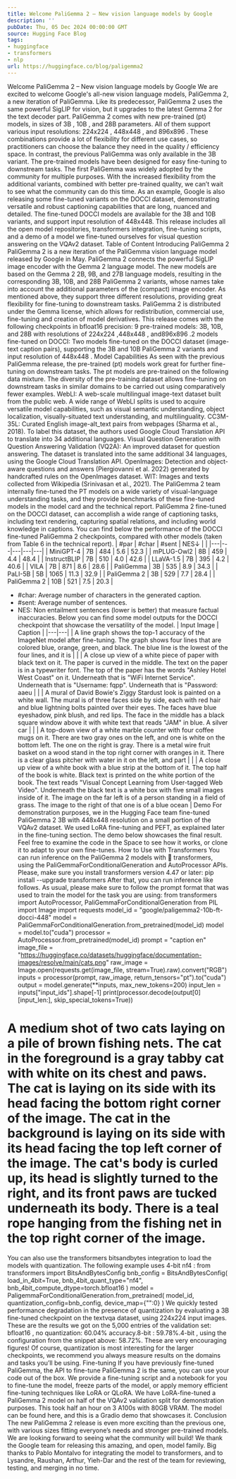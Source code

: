 ```yaml
---
title: Welcome PaliGemma 2 – New vision language models by Google
description: ''
pubDate: Thu, 05 Dec 2024 00:00:00 GMT
source: Hugging Face Blog
tags:
- huggingface
- transformers
- nlp
url: https://huggingface.co/blog/paligemma2
---
```


Welcome PaliGemma 2 – New vision language models by Google
We are excited to welcome Google's all-new vision language models, PaliGemma 2, a new iteration of PaliGemma. Like its predecessor, PaliGemma 2 uses the same powerful SigLIP for vision, but it upgrades to the latest Gemma 2 for the text decoder part.
PaliGemma 2 comes with new pre-trained (pt) models, in sizes of 3B
, 10B
, and 28B
parameters. All of them support various input resolutions: 224x224
, 448x448
, and 896x896
. These combinations provide a lot of flexibility for different use cases, so practitioners can choose the balance they need in the quality / efficiency space. In contrast, the previous PaliGemma was only available in the 3B variant.
The pre-trained models have been designed for easy fine-tuning to downstream tasks. The first PaliGemma was widely adopted by the community for multiple purposes. With the increased flexibility from the additional variants, combined with better pre-trained quality, we can’t wait to see what the community can do this time.
As an example, Google is also releasing some fine-tuned variants on the DOCCI dataset, demonstrating versatile and robust captioning capabilities that are long, nuanced and detailed. The fine-tuned DOCCI models are available for the 3B and 10B variants, and support input resolution of 448x448.
This release includes all the open model repositories, transformers integration, fine-tuning scripts, and a demo of a model we fine-tuned ourselves for visual question answering on the VQAv2 dataset.
Table of Content
Introducing PaliGemma 2
PaliGemma 2 is a new iteration of the PaliGemma vision language model released by Google in May. PaliGemma 2 connects the powerful SigLIP image encoder with the Gemma 2 language model.
The new models are based on the Gemma 2 2B, 9B, and 27B language models, resulting in the corresponding 3B, 10B, and 28B PaliGemma 2 variants, whose names take into account the additional parameters of the (compact) image encoder. As mentioned above, they support three different resolutions, providing great flexibility for fine-tuning to downstream tasks.
PaliGemma 2 is distributed under the Gemma license, which allows for redistribution, commercial use, fine-tuning and creation of model derivatives.
This release comes with the following checkpoints in bfloat16
precision:
9 pre-trained models: 3B, 10B, and 28B with resolutions of
224x224
,448x448
, and896x896
.2 models fine-tuned on DOCCI: Two models fine-tuned on the DOCCI dataset (image-text caption pairs), supporting the 3B and 10B PaliGemma 2 variants and input resolution of
448x448
.
Model Capabilities
As seen with the previous PaliGemma release, the pre-trained (pt) models work great for further fine-tuning on downstream tasks.
The pt models are pre-trained on the following data mixture. The diversity of the pre-training dataset allows fine-tuning on downstream tasks in similar domains to be carried out using comparatively fewer examples.
WebLI: A web-scale multilingual image-text dataset built from the public web. A wide range of WebLI splits is used to acquire versatile model capabilities, such as visual semantic understanding, object localization, visually-situated text understanding, and multilinguality.
CC3M-35L: Curated English image-alt_text pairs from webpages (Sharma et al., 2018). To label this dataset, the authors used Google Cloud Translation API to translate into 34 additional languages.
Visual Question Generation with Question Answering Validation (VQ2A): An improved dataset for question answering. The dataset is translated into the same additional 34 languages, using the Google Cloud Translation API.
OpenImages: Detection and object-aware questions and answers (Piergiovanni et al. 2022) generated by handcrafted rules on the OpenImages dataset.
WIT: Images and texts collected from Wikipedia (Srinivasan et al., 2021).
The PaliGemma 2 team internally fine-tuned the PT models on a wide variety of visual-language understanding tasks, and they provide benchmarks of these fine-tuned models in the model card and the technical report.
PaliGemma 2 fine-tuned on the DOCCI dataset, can accomplish a wide range of captioning tasks, including text rendering, capturing spatial relations, and including world knowledge in captions.
You can find below the performance of the DOCCI fine-tuned PaliGemma 2 checkpoints, compared with other models (taken from Table 6 in the technical report).
| #par | #char | #sent | NES↓ | |
|---|---|---|---|---|
| MiniGPT-4 | 7B | 484 | 5.6 | 52.3 |
| mPLUG-Owl2 | 8B | 459 | 4.4 | 48.4 |
| InstructBLIP | 7B | 510 | 4.0 | 42.6 |
| LLaVA-1.5 | 7B | 395 | 4.2 | 40.6 |
| VILA | 7B | 871 | 8.6 | 28.6 |
| PaliGemma | 3B | 535 | 8.9 | 34.3 |
| PaLI-5B | 5B | 1065 | 11.3 | 32.9 |
| PaliGemma 2 | 3B | 529 | 7.7 | 28.4 |
| PaliGemma 2 | 10B | 521 | 7.5 | 20.3 |
- #char: Average number of characters in the generated caption.
- #sent: Average number of sentences.
- NES: Non entailment sentences (lower is better) that measure factual inaccuracies.
Below you can find some model outputs for the DOCCI checkpoint that showcase the versatility of the model.
| Input Image | Caption |
|---|---|
| A line graph shows the top-1 accuracy of the ImageNet model after fine-tuning. The graph shows four lines that are colored blue, orange, green, and black. The blue line is the lowest of the four lines, and it is | |
| A close up view of a white piece of paper with black text on it. The paper is curved in the middle. The text on the paper is in a typewriter font. The top of the paper has the words "Ashley Hotel West Coast" on it. Underneath that is "WiFi Internet Service". Underneath that is "Username: fqpp". Underneath that is "Password: aaeu | |
| A mural of David Bowie's Ziggy Stardust look is painted on a white wall. The mural is of three faces side by side, each with red hair and blue lightning bolts painted over their eyes. The faces have blue eyeshadow, pink blush, and red lips. The face in the middle has a black square window above it with white text that reads "JAM" in blue. A silver car | |
| A top-down view of a white marble counter with four coffee mugs on it. There are two gray ones on the left, and one is white on the bottom left. The one on the right is gray. There is a metal wire fruit basket on a wood stand in the top right corner with oranges in it. There is a clear glass pitcher with water in it on the left, and part | |
| A close up view of a white book with a blue strip at the bottom of it. The top half of the book is white. Black text is printed on the white portion of the book. The text reads "Visual Concept Learning from User-tagged Web Video". Underneath the black text is a white box with five small images inside of it. The image on the far left is of a person standing in a field of grass. The image to the right of that one is of a blue ocean |
Demo
For demonstration purposes, we in the Hugging Face team fine-tuned PaliGemma 2 3B with 448x448 resolution on a small portion of the VQAv2 dataset. We used LoRA fine-tuning and PEFT, as explained later in the fine-tuning section. The demo below showcases the final result. Feel free to examine the code in the Space to see how it works, or clone it to adapt to your own fine-tunes.
How to Use with Transformers
You can run inference on the PaliGemma 2 models with 🤗 transformers, using the PaliGemmaForConditionalGeneration and AutoProcessor APIs. Please, make sure you install transformers version 4.47 or later:
pip install --upgrade transformers
After that, you can run inference like follows. As usual, please make sure to follow the prompt format that was used to train the model for the task you are using:
from transformers import AutoProcessor, PaliGemmaForConditionalGeneration
from PIL import Image
import requests
model_id = "google/paligemma2-10b-ft-docci-448"
model = PaliGemmaForConditionalGeneration.from_pretrained(model_id)
model = model.to("cuda")
processor = AutoProcessor.from_pretrained(model_id)
prompt = "<image>caption en"
image_file = "https://huggingface.co/datasets/huggingface/documentation-images/resolve/main/cats.png"
raw_image = Image.open(requests.get(image_file, stream=True).raw).convert("RGB")
inputs = processor(prompt, raw_image, return_tensors="pt").to("cuda")
output = model.generate(**inputs, max_new_tokens=200)
input_len = inputs["input_ids"].shape[-1]
print(processor.decode(output[0][input_len:], skip_special_tokens=True))
# A medium shot of two cats laying on a pile of brown fishing nets. The cat in the foreground is a gray tabby cat with white on its chest and paws. The cat is laying on its side with its head facing the bottom right corner of the image. The cat in the background is laying on its side with its head facing the top left corner of the image. The cat's body is curled up, its head is slightly turned to the right, and its front paws are tucked underneath its body. There is a teal rope hanging from the fishing net in the top right corner of the image.
You can also use the transformers bitsandbytes
integration to load the models with quantization. The following example uses 4-bit nf4
:
from transformers import BitsAndBytesConfig
bnb_config = BitsAndBytesConfig(
load_in_4bit=True,
bnb_4bit_quant_type="nf4",
bnb_4bit_compute_dtype=torch.bfloat16
)
model = PaligemmaForConditionalGeneration.from_pretrained(
model_id,
quantization_config=bnb_config,
device_map={"":0}
)
We quickly tested performance degradation in the presence of quantization by evaluating a 3B fine-tuned checkpoint on the textvqa dataset, using 224x224 input images. These are the results we got on the 5,000 entries of the validation set:
bfloat16
, no quantization: 60.04% accuracy.8-bit
: 59.78%.4-bit
, using the configuration from the snippet above: 58.72%.
These are very encouraging figures! Of course, quantization is most interesting for the larger checkpoints, we recommend you always measure results on the domains and tasks you’ll be using.
Fine-tuning
If you have previously fine-tuned PaliGemma, the API to fine-tune PaliGemma 2 is the same, you can use your code out of the box. We provide a fine-tuning script and a notebook for you to fine-tune the model, freeze parts of the model, or apply memory efficient fine-tuning techniques like LoRA or QLoRA.
We have LoRA-fine-tuned a PaliGemma 2 model on half of the VQAv2 validation split for demonstration purposes. This took half an hour on 3 A100s with 80GB VRAM. The model can be found here, and this is a Gradio demo that showcases it.
Conclusion
The new PaliGemma 2 release is even more exciting than the previous one, with various sizes fitting everyone’s needs and stronger pre-trained models. We are looking forward to seeing what the community will build!
We thank the Google team for releasing this amazing, and open, model family. Big thanks to Pablo Montalvo for integrating the model to transformers, and to Lysandre, Raushan, Arthur, Yieh-Dar and the rest of the team for reviewing, testing, and merging in no time.